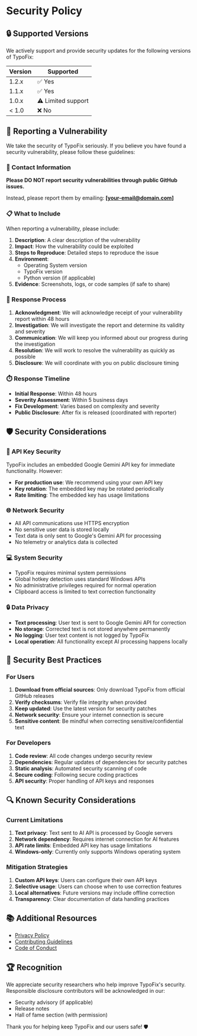 # Security Policy

## 🔒 Supported Versions

We actively support and provide security updates for the following versions of TypoFix:

| Version | Supported          |
| ------- | ------------------ |
| 1.2.x   | ✅ Yes             |
| 1.1.x   | ✅ Yes             |
| 1.0.x   | ⚠️ Limited support |
| < 1.0   | ❌ No              |

## 🚨 Reporting a Vulnerability

We take the security of TypoFix seriously. If you believe you have found a security vulnerability, please follow these guidelines:

### 📧 Contact Information

**Please DO NOT report security vulnerabilities through public GitHub issues.**

Instead, please report them by emailing: **[your-email@domain.com]**

### 📋 What to Include

When reporting a vulnerability, please include:

1. **Description**: A clear description of the vulnerability
2. **Impact**: How the vulnerability could be exploited
3. **Steps to Reproduce**: Detailed steps to reproduce the issue
4. **Environment**: 
   - Operating System version
   - TypoFix version
   - Python version (if applicable)
5. **Evidence**: Screenshots, logs, or code samples (if safe to share)

### 🔄 Response Process

1. **Acknowledgment**: We will acknowledge receipt of your vulnerability report within 48 hours
2. **Investigation**: We will investigate the report and determine its validity and severity
3. **Communication**: We will keep you informed about our progress during the investigation
4. **Resolution**: We will work to resolve the vulnerability as quickly as possible
5. **Disclosure**: We will coordinate with you on public disclosure timing

### ⏱️ Response Timeline

- **Initial Response**: Within 48 hours
- **Severity Assessment**: Within 5 business days
- **Fix Development**: Varies based on complexity and severity
- **Public Disclosure**: After fix is released (coordinated with reporter)

## 🛡️ Security Considerations

### 🔑 API Key Security

TypoFix includes an embedded Google Gemini API key for immediate functionality. However:

- **For production use**: We recommend using your own API key
- **Key rotation**: The embedded key may be rotated periodically
- **Rate limiting**: The embedded key has usage limitations

### 🌐 Network Security

- All API communications use HTTPS encryption
- No sensitive user data is stored locally
- Text data is only sent to Google's Gemini API for processing
- No telemetry or analytics data is collected

### 💻 System Security

- TypoFix requires minimal system permissions
- Global hotkey detection uses standard Windows APIs
- No administrative privileges required for normal operation
- Clipboard access is limited to text correction functionality

### 🔒 Data Privacy

- **Text processing**: User text is sent to Google Gemini API for correction
- **No storage**: Corrected text is not stored anywhere permanently
- **No logging**: User text content is not logged by TypoFix
- **Local operation**: All functionality except AI processing happens locally

## 🚀 Security Best Practices

### For Users

1. **Download from official sources**: Only download TypoFix from official GitHub releases
2. **Verify checksums**: Verify file integrity when provided
3. **Keep updated**: Use the latest version for security patches
4. **Network security**: Ensure your internet connection is secure
5. **Sensitive content**: Be mindful when correcting sensitive/confidential text

### For Developers

1. **Code review**: All code changes undergo security review
2. **Dependencies**: Regular updates of dependencies for security patches
3. **Static analysis**: Automated security scanning of code
4. **Secure coding**: Following secure coding practices
5. **API security**: Proper handling of API keys and responses

## 🔍 Known Security Considerations

### Current Limitations

1. **Text privacy**: Text sent to AI API is processed by Google servers
2. **Network dependency**: Requires internet connection for AI features
3. **API rate limits**: Embedded API key has usage limitations
4. **Windows-only**: Currently only supports Windows operating system

### Mitigation Strategies

1. **Custom API keys**: Users can configure their own API keys
2. **Selective usage**: Users can choose when to use correction features
3. **Local alternatives**: Future versions may include offline correction
4. **Transparency**: Clear documentation of data handling practices

## 📚 Additional Resources

- [Privacy Policy](https://github.com/emiliancristea/typo-fix#-usage)
- [Contributing Guidelines](https://github.com/emiliancristea/typo-fix/blob/main/CONTRIBUTING.md)
- [Code of Conduct](https://github.com/emiliancristea/typo-fix/blob/main/CODE_OF_CONDUCT.md)

## 🏆 Recognition

We appreciate security researchers who help improve TypoFix's security. Responsible disclosure contributors will be acknowledged in our:

- Security advisory (if applicable)
- Release notes
- Hall of fame section (with permission)

Thank you for helping keep TypoFix and our users safe! 🛡️ 